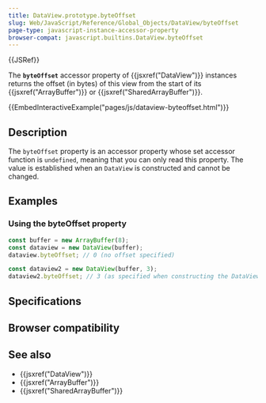 ```yaml
---
title: DataView.prototype.byteOffset
slug: Web/JavaScript/Reference/Global_Objects/DataView/byteOffset
page-type: javascript-instance-accessor-property
browser-compat: javascript.builtins.DataView.byteOffset
---
```


{{JSRef}}

The **`byteOffset`** accessor property of {{jsxref("DataView")}} instances returns the offset (in bytes) of this view from the start of its {{jsxref("ArrayBuffer")}} or {{jsxref("SharedArrayBuffer")}}.

{{EmbedInteractiveExample("pages/js/dataview-byteoffset.html")}}

## Description

The `byteOffset` property is an accessor property whose set accessor function is `undefined`, meaning that you can only read this property. The value is established when an `DataView` is constructed and cannot be changed.

## Examples

### Using the byteOffset property

```js
const buffer = new ArrayBuffer(8);
const dataview = new DataView(buffer);
dataview.byteOffset; // 0 (no offset specified)

const dataview2 = new DataView(buffer, 3);
dataview2.byteOffset; // 3 (as specified when constructing the DataView)
```

## Specifications



## Browser compatibility



## See also

- {{jsxref("DataView")}}
- {{jsxref("ArrayBuffer")}}
- {{jsxref("SharedArrayBuffer")}}
